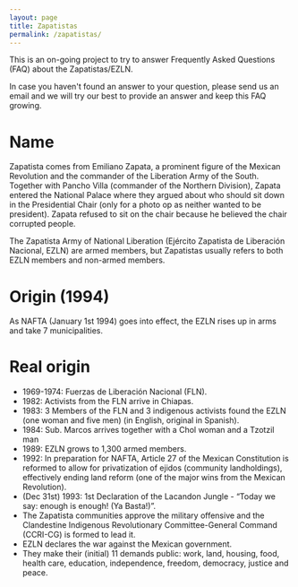 ```yaml
---
layout: page
title: Zapatistas
permalink: /zapatistas/
---
```

This is an on-going project to try to answer Frequently Asked Questions (FAQ) about the Zapatistas/EZLN.

In case you haven't found an answer to your question, please send us an email and we will try our best to provide an answer and keep this FAQ growing.

# Name
Zapatista comes from Emiliano Zapata, a prominent figure of the Mexican Revolution and the commander of the Liberation Army of the South. Together with Pancho Villa (commander of the Northern Division), Zapata entered the National Palace where they argued about who should sit down in the Presidential Chair (only for a photo op as neither wanted to be president). Zapata refused to sit on the chair because he believed the chair corrupted people.

The Zapatista Army of National Liberation (Ejército Zapatista de Liberación Nacional, EZLN) are armed members, but Zapatistas usually refers to both EZLN members and non-armed members.

# Origin (1994)
As NAFTA (January 1st 1994) goes into effect, the EZLN rises up in arms and take 7 municipalities.

# Real origin

* 1969-1974: Fuerzas de Liberación Nacional (FLN).
* 1982: Activists from the FLN arrive in Chiapas.
* 1983: 3 Members of the FLN and 3 indigenous activists found the EZLN (one woman and five men) (in English, original in Spanish).
* 1984: Sub. Marcos arrives together with a Chol woman and a Tzotzil man
* 1989: EZLN grows to 1,300 armed members.
* 1992: In preparation for NAFTA, Article 27 of the Mexican Constitution is reformed to allow for privatization of ejidos (community landholdings), effectively ending land reform (one of the major wins from the Mexican Revolution).
* (Dec 31st) 1993: 1st Declaration of the Lacandon Jungle - “Today we say:  enough is enough! (Ya Basta!)”.
* The Zapatista communities approve the military offensive and the Clandestine Indigenous Revolutionary Committee-General Command (CCRI-CG) is formed to lead it.
* EZLN declares the war against the Mexican government.
* They make their (initial) 11 demands public: work, land, housing, food, health care, education, independence, freedom, democracy, justice and peace.

